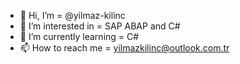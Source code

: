 - 👋 Hi, I’m = @yilmaz-kilinc
- 👀 I’m interested in = SAP ABAP and C#
- 🌱 I’m currently learning = C#
- 📫 How to reach me = yilmazkilinc@outlook.com.tr

<!---
yilmaz-kilinc/yilmaz-kilinc is a ✨ special ✨ repository because its `README.md` (this file) appears on your GitHub profile.
You can click the Preview link to take a look at your changes.
--->

